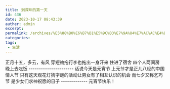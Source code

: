 ```yaml
---
title: 到深圳的第一天
id: 436
date: 2023-10-17 08:43:39
auther: admin
excerpt: 
permalink: /archives/%E5%88%B0%E6%B7%B1%E5%9C%B3%E7%9A%84%E7%AC%AC%E4%B8%80%E5%A4%A9
categories:
tags: 
 - 生活
---
```




正月十五，多云，有风 穿短袖拖行李也拖出一身汗来 住进了宿舍 四个人两间房 晚上去吃饭 ---------------------- 话说今天是元宵节 上元节才是正儿八经的中国情人节 只有这天观花灯猜字谜的活动让男女有了相互认识的机会 而七夕又称乞巧节 是少女们求神祝愿的日子 ------------- 元宵节快乐！